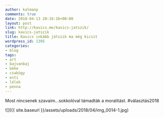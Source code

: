 ```yaml
---
author: kalmanp
comments: true
date: 2018-04-13 20:16:16+00:00
layout: post
link: http://kavics.me/kavics-jatszik/
slug: kavics-jatszik
title: Kavics inkàbb játszik ma még kicsit
wordpress_id: 1395
categories:
- blog
tags:
- art
- bajvanbaj
- béke
- csakúgy
- esti
- lélek
- penna
---
```


Most nincsenek szavaim...sokkolóval támadták a moralitást. #választás2018

![]({{ site.baseurl }}/assets/uploads/2018/04/img_0014-1.jpg)
